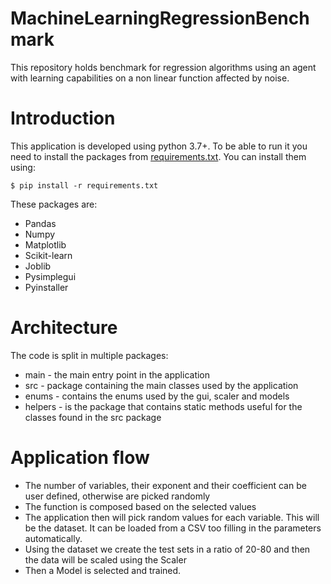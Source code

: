 # MachineLearningRegressionBenchmark

This repository holds benchmark for regression algorithms using an agent with learning capabilities on a non linear function affected by noise.

# Introduction

This application is developed using python 3.7+. To be able to run it you need to install the packages from [requirements.txt](https://github.com/IulianOctavianPreda/MachineLearningRegressionBenchmark/blob/master/requirements.txt). You can install them using:

`$ pip install -r requirements.txt`

These packages are:

-   Pandas
-   Numpy
-   Matplotlib
-   Scikit-learn
-   Joblib
-   Pysimplegui
-   Pyinstaller

# Architecture

The code is split in multiple packages:

-   main - the main entry point in the application
-   src - package containing the main classes used by the application
-   enums - contains the enums used by the gui, scaler and models
-   helpers - is the package that contains static methods useful for the classes found in the src package

# Application flow

-   The number of variables, their exponent and their coefficient can be user defined, otherwise are picked randomly
-   The function is composed based on the selected values
-   The application then will pick random values for each variable. This will be the dataset. It can be loaded from a CSV too filling in the parameters automatically.
-   Using the dataset we create the test sets in a ratio of 20-80 and then the data will be scaled using the Scaler
-   Then a Model is selected and trained.
